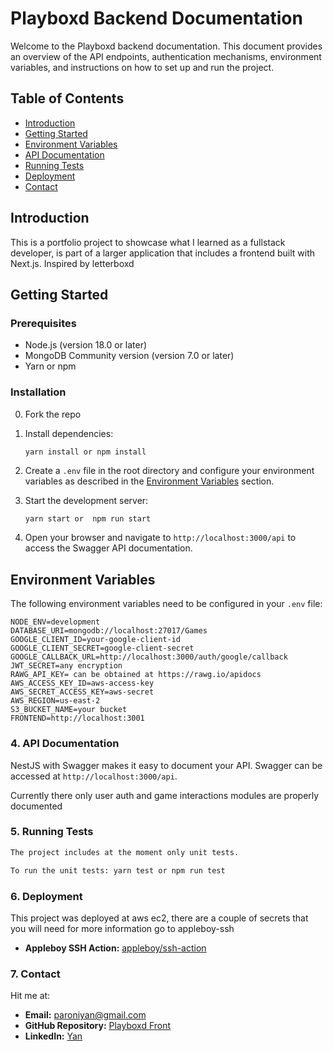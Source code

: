 # Playboxd Backend Documentation

Welcome to the Playboxd backend documentation. This document provides an overview of the API endpoints, authentication mechanisms,  environment variables, and instructions on how to set up and run the project.

## Table of Contents
- [Introduction](#introduction)
- [Getting Started](#getting-started)
- [Environment Variables](#environment-variables)
- [API Documentation](#api-documentation)
- [Running Tests](#running-tests)
- [Deployment](#deployment)
- [Contact](#contact)

## Introduction

This is a portfolio project to showcase what I learned as a fullstack developer, is part of a larger application that includes a frontend built with Next.js. Inspired by letterboxd

## Getting Started

### Prerequisites
- Node.js (version 18.0 or later)
- MongoDB Community version (version 7.0 or later)
- Yarn or npm

### Installation
0. Fork the repo

1. Install dependencies:
    ```sh
    yarn install or npm install
   
    ```

3. Create a `.env` file in the root directory and configure your environment variables as described in the [Environment Variables](#environment-variables) section.

4. Start the development server:
    ```
    yarn start or  npm run start
    ```

5. Open your browser and navigate to `http://localhost:3000/api` to access the Swagger API documentation.

## Environment Variables

The following environment variables need to be configured in your `.env` file:

```plaintext
NODE_ENV=development
DATABASE_URI=mongodb://localhost:27017/Games
GOOGLE_CLIENT_ID=your-google-client-id
GOOGLE_CLIENT_SECRET=google-client-secret
GOOGLE_CALLBACK_URL=http://localhost:3000/auth/google/callback
JWT_SECRET=any encryption
RAWG_API_KEY= can be obtained at https://rawg.io/apidocs
AWS_ACCESS_KEY_ID=aws-access-key
AWS_SECRET_ACCESS_KEY=aws-secret
AWS_REGION=us-east-2
S3_BUCKET_NAME=your bucket
FRONTEND=http://localhost:3001
````
### 4. **API Documentation**

NestJS with Swagger makes it easy to document your API. Swagger can be accessed at `http://localhost:3000/api`.

Currently there only user auth and game interactions modules are properly documented


### 5. **Running Tests**

```markdown
The project includes at the moment only unit tests.

To run the unit tests: yarn test or npm run test
```
### 6. **Deployment**

This project was deployed at aws ec2, there are a couple of secrets that you will need for more information go to appleboy-ssh

- **Appleboy SSH Action:** [appleboy/ssh-action](https://github.com/appleboy/ssh-action)

### 7. **Contact**

Hit me at:

- **Email:** [paroniyan@gmail.com](mailto:your.email@example.com)
- **GitHub Repository:** [Playboxd Front](https://github.com/YanParoni/design-template)
- **LinkedIn:** [Yan](https://www.linkedin.com/in/yan-paroni/)
